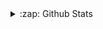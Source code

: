 </details>

<details>
  <summary>:zap: Github Stats</summary>

  <img align="left" alt="stemcmyk's Github Stats" src="https://github-readme-stats.codestackr.vercel.app/api?username=stemcmyk&show_icons=true&hide_border=true" />

</details>
